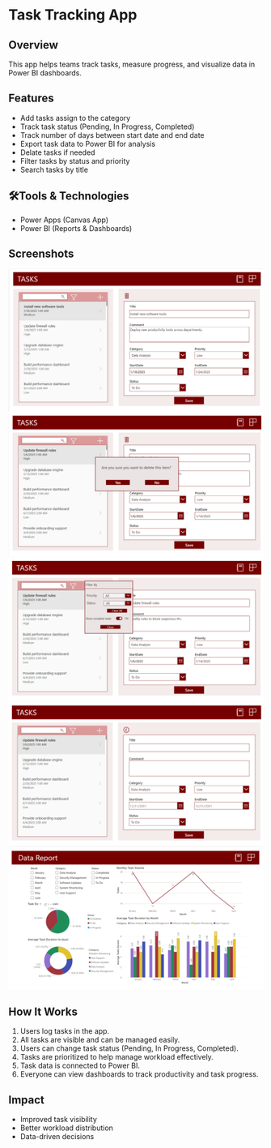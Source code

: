 
# Task Tracking App

## Overview
This app helps teams track tasks, measure progress, and visualize data in Power BI dashboards.  

## Features
- Add tasks assign to the category
- Track task status (Pending, In Progress, Completed)
- Track number of days between start date and end date
- Export task data to Power BI for analysis
- Delate tasks if needed
- Filter tasks by status and priority
- Search tasks by title

## 🛠Tools & Technologies
- Power Apps (Canvas App)  
- Power BI (Reports & Dashboards)  

## Screenshots
![App Screenshot](./Images/Screenshot1.png)
![App Screenshot](./Images/Screenshot2.png)
![App Screenshot](./Images/Screenshot3.png)
![App Screenshot](./Images/Screenshot4.png)
![Power BI Screenshot](./Images/Screenshot5.png)

## How It Works
1. Users log tasks in the app.
2. All tasks are visible and can be managed easily.
3. Users can change task status (Pending, In Progress, Completed).
4. Tasks are prioritized to help manage workload effectively.
5. Task data is connected to Power BI.
6. Everyone can view dashboards to track productivity and task progress.

## Impact
- Improved task visibility  
- Better workload distribution  
- Data-driven decisions
